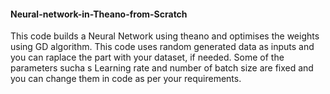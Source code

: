 #### Neural-network-in-Theano-from-Scratch
This code builds a Neural Network using theano and optimises the weights using GD algorithm.
This code uses random generated data as inputs and you can raplace the part with your dataset, if needed.
Some of the parameters sucha s Learning rate and number of batch size are fixed and you can change them in code as per your requirements.
